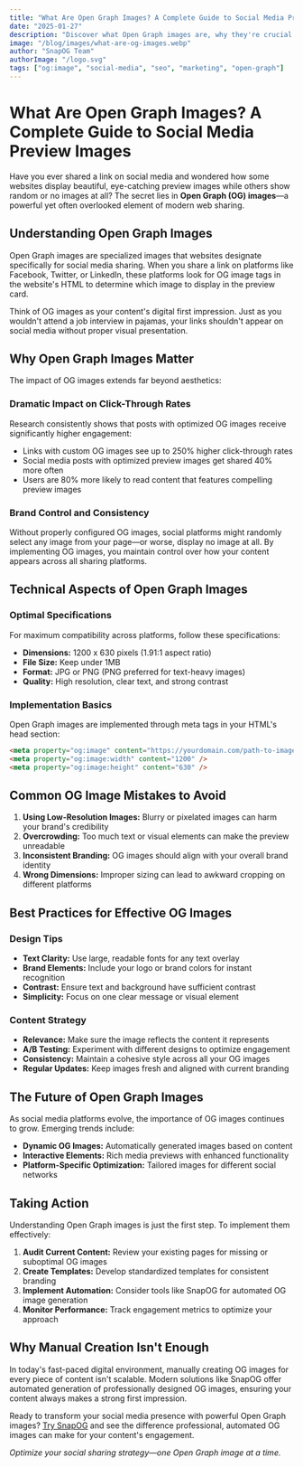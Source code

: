 ```yaml
---
title: "What Are Open Graph Images? A Complete Guide to Social Media Preview Images"
date: "2025-01-27"
description: "Discover what Open Graph images are, why they're crucial for social media sharing, and how they can dramatically improve your content's click-through rates. Learn everything you need to know about OG images."
image: "/blog/images/what-are-og-images.webp"
author: "SnapOG Team"
authorImage: "/logo.svg"
tags: ["og:image", "social-media", "seo", "marketing", "open-graph"]
---
```


# What Are Open Graph Images? A Complete Guide to Social Media Preview Images

Have you ever shared a link on social media and wondered how some websites display beautiful, eye-catching preview images while others show random or no images at all? The secret lies in **Open Graph (OG) images**—a powerful yet often overlooked element of modern web sharing.

## Understanding Open Graph Images

Open Graph images are specialized images that websites designate specifically for social media sharing. When you share a link on platforms like Facebook, Twitter, or LinkedIn, these platforms look for OG image tags in the website's HTML to determine which image to display in the preview card.

Think of OG images as your content's digital first impression. Just as you wouldn't attend a job interview in pajamas, your links shouldn't appear on social media without proper visual presentation.

## Why Open Graph Images Matter

The impact of OG images extends far beyond aesthetics:

### Dramatic Impact on Click-Through Rates

Research consistently shows that posts with optimized OG images receive significantly higher engagement:

- Links with custom OG images see up to 250% higher click-through rates
- Social media posts with optimized preview images get shared 40% more often
- Users are 80% more likely to read content that features compelling preview images

### Brand Control and Consistency

Without properly configured OG images, social platforms might randomly select any image from your page—or worse, display no image at all. By implementing OG images, you maintain control over how your content appears across all sharing platforms.

## Technical Aspects of Open Graph Images

### Optimal Specifications

For maximum compatibility across platforms, follow these specifications:

- **Dimensions:** 1200 x 630 pixels (1.91:1 aspect ratio)
- **File Size:** Keep under 1MB
- **Format:** JPG or PNG (PNG preferred for text-heavy images)
- **Quality:** High resolution, clear text, and strong contrast

### Implementation Basics

Open Graph images are implemented through meta tags in your HTML's head section:

```html
<meta property="og:image" content="https://yourdomain.com/path-to-image.jpg" />
<meta property="og:image:width" content="1200" />
<meta property="og:image:height" content="630" />
```

## Common OG Image Mistakes to Avoid

1. **Using Low-Resolution Images:** Blurry or pixelated images can harm your brand's credibility
2. **Overcrowding:** Too much text or visual elements can make the preview unreadable
3. **Inconsistent Branding:** OG images should align with your overall brand identity
4. **Wrong Dimensions:** Improper sizing can lead to awkward cropping on different platforms

## Best Practices for Effective OG Images

### Design Tips

- **Text Clarity:** Use large, readable fonts for any text overlay
- **Brand Elements:** Include your logo or brand colors for instant recognition
- **Contrast:** Ensure text and background have sufficient contrast
- **Simplicity:** Focus on one clear message or visual element

### Content Strategy

- **Relevance:** Make sure the image reflects the content it represents
- **A/B Testing:** Experiment with different designs to optimize engagement
- **Consistency:** Maintain a cohesive style across all your OG images
- **Regular Updates:** Keep images fresh and aligned with current branding

## The Future of Open Graph Images

As social media platforms evolve, the importance of OG images continues to grow. Emerging trends include:

- **Dynamic OG Images:** Automatically generated images based on content
- **Interactive Elements:** Rich media previews with enhanced functionality
- **Platform-Specific Optimization:** Tailored images for different social networks

## Taking Action

Understanding Open Graph images is just the first step. To implement them effectively:

1. **Audit Current Content:** Review your existing pages for missing or suboptimal OG images
2. **Create Templates:** Develop standardized templates for consistent branding
3. **Implement Automation:** Consider tools like SnapOG for automated OG image generation
4. **Monitor Performance:** Track engagement metrics to optimize your approach

## Why Manual Creation Isn't Enough

In today's fast-paced digital environment, manually creating OG images for every piece of content isn't scalable. Modern solutions like SnapOG offer automated generation of professionally designed OG images, ensuring your content always makes a strong first impression.

Ready to transform your social media presence with powerful Open Graph images? [Try SnapOG](https://snapog.com) and see the difference professional, automated OG images can make for your content's engagement.

_Optimize your social sharing strategy—one Open Graph image at a time._
